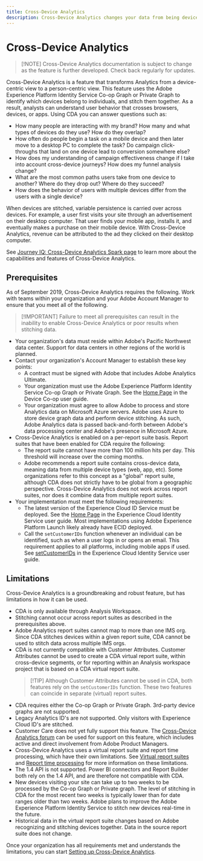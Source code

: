 ```yaml
---
title: Cross-Device Analytics
description: Cross-Device Analytics changes your data from being device-focused to person-focused by stitching device data together.
---
```


# Cross-Device Analytics

> [!NOTE] Cross-Device Analytics documentation is subject to change as the feature is further developed. Check back regularly for updates.

Cross-Device Analytics is a feature that transforms Analytics from a device-centric view to a person-centric view. This feature uses the Adobe Experience Platform Identity Service Co-op Graph or Private Graph to identify which devices belong to individuals, and stitch them together. As a result, analysts can understand user behavior that crosses browsers, devices, or apps. Using CDA you can answer questions such as:
 
* How many people are interacting with my brand? How many and what types of devices do they use? How do they overlap?
* How often do people begin a task on a mobile device and then later move to a desktop PC to complete the task? Do campaign click-throughs that land on one device lead to conversion somewhere else?
* How does my understanding of campaign effectiveness change if I take into account cross-device journeys? How does my funnel analysis change?
* What are the most common paths users take from one device to another? Where do they drop out? Where do they succeed?
* How does the behavior of users with multiple devices differ from the users with a single device?

When devices are stitched, variable persistence is carried over across devices. For example, a user first visits your site through an advertisement on their desktop computer. That user finds your mobile app, installs it, and eventually makes a purchase on their mobile device. With Cross-Device Analytics, revenue can be attributed to the ad they clicked on their desktop computer.

See [Journey IQ: Cross-Device Analytics Spark page](http://adobe.ly/aacda) to learn more about the capabilities and features of Cross-Device Analytics.

## Prerequisites

As of September 2019, Cross-Device Analytics requires the following. Work with teams within your organization and your Adobe Account Manager to ensure that you meet all of the following.

> [!IMPORTANT] Failure to meet all prerequisites can result in the inability to enable Cross-Device Analytics or poor results when stitching data.

* Your organization's data must reside within Adobe's Pacific Northwest data center. Support for data centers in other regions of the world is planned.
* Contact your organization's Account Manager to establish these key points:
  * A contract must be signed with Adobe that includes Adobe Analytics Ultimate.
  * Your organization must use the Adobe Experience Platform Identity Service Co-op Graph or Private Graph. See the [Home Page](https://docs.adobe.com/content/help/en/device-co-op/using/home.html) in the Device Co-op user guide.
  * Your organization must agree to allow Adobe to process and store Analytics data on Microsoft Azure servers. Adobe uses Azure to store device graph data and perform device stitching. As such, Adobe Analytics data is passed back-and-forth between Adobe's data processing center and Adobe's presence in Microsoft Azure.
* Cross-Device Analytics is enabled on a per-report suite basis. Report suites that have been enabled for CDA require the following:
  * The report suite cannot have more than 100 million hits per day. This threshold will increase over the coming months.
  * Adobe recommends a report suite contains cross-device data, meaning data from multiple device types (web, app, etc). Some organizations refer to this concept as a "global" report suite, although CDA does not strictly have to be global from a geographic perspective. Cross-Device Analytics does not work across report suites, nor does it combine data from multiple report suites.
* Your implementation must meet the following requirements:
  * The latest version of the Experience Cloud ID Service must be deployed. See the [Home Page](https://docs.adobe.com/content/help/en/id-service/using/home.html) in the Experience Cloud Identity Service user guide. Most implementations using Adobe Experience Platform Launch likely already have ECID deployed.
  * Call the `setCustomerIDs` function whenever an individual can be identified, such as when a user logs in or opens an email. This requirement applies to all platforms, including mobile apps if used. See [setCustomerIDs](https://docs.adobe.com/content/help/en/id-service/using/id-service-api/methods/setcustomerids.html) in the Experience Cloud Identity Service user guide.

## Limitations

Cross-Device Analytics is a groundbreaking and robust feature, but has limitations in how it can be used.

* CDA is only available through Analysis Workspace.
* Stitching cannot occur across report suites as described in the prerequisites above.
* Adobe Analytics report suites cannot map to more than one IMS org. Since CDA stitches devices within a given report suite, CDA cannot be used to stitch data across multiple IMS orgs.
* CDA is not currently compatible with Customer Attributes. Customer Attributes cannot be used to create a CDA virtual report suite, within cross-device segments, or for reporting within an Analysis workspace project that is based on a CDA virtual report suite.
  > [!TIP] Although Customer Attributes cannot be used in CDA, both features rely on the `setCustomerIDs` function. These two features can coincide in separate (virtual) report suites.
* CDA requires either the Co-op Graph or Private Graph. 3rd-party device graphs are not supported.
* Legacy Analytics ID's are not supported. Only visitors with Experience Cloud ID's are stitched.
* Customer Care does not yet fully support this feature. The [Cross-Device Analytics forum](https://forums.adobe.com/community/experience-cloud/analytics-cloud/analytics/cross-device-analytics/overview) can be used for support on this feature, which includes active and direct involvement from Adobe Product Managers.
* Cross-Device Analytics uses a virtual report suite and report time processing, which have their own limitations. See [Virtual report suites](../vrs/vrs-about.md) and [Report time processing](../vrs/vrs-report-time-processing.md) for more information on these limitations.
* The 1.4 API is not supported. Power BI connectors and Report Builder both rely on the 1.4 API, and are therefore not compatible with CDA.
* New devices visiting your site can take up to two weeks to be processed by the Co-op Graph or Private graph. The level of stitching in CDA for the most recent two weeks is typically lower than for date ranges older than two weeks. Adobe plans to improve the Adobe Experience Platform Identity Service to stitch new devices real-time in the future.
* Historical data in the virtual report suite changes based on Adobe recognizing and stitching devices together. Data in the source report suite does not change.

Once your organization has all requirements met and understands the limitations, you can start [Setting up Cross-Device Analytics](cda-setup.md).
